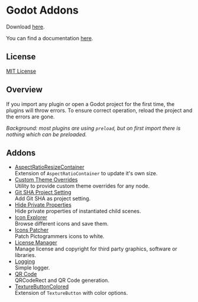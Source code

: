# Godot Addons

Download [here](https://github.com/kenyoni-software/godot-addons/releases/tag/latest).

You can find a documentation [here](https://kenyoni-software.github.io/godot-addons).

## License

[MIT License](./LICENSE.md)

## Overview

If you import any plugin or open a Godot project for the first time, the plugins will throw errors. To ensure correct operation, reload the project and the errors are gone.

*Background: most plugins are using `preload`, but on first import there is nothing which can be preloaded.*

## Addons

- [AspectRatioResizeContainer](https://kenyoni-software.github.io/godot-addons/aspect_ratio_resize_container)  
  Extension of `AspectRatioContainer` to update it's own size.
- [Custom Theme Overrides](https://kenyoni-software.github.io/godot-addons/custom_theme_overrides)  
  Utility to provide custom theme overrides for any node.
- [Git SHA Project Setting](https://kenyoni-software.github.io/godot-addons/git_sha_project_setting)  
  Add Git SHA as project setting.
- [Hide Private Properties](https://kenyoni-software.github.io/godot-addons/hide_private_properties)  
  Hide private properties of instantiated child scenes.
- [Icon Explorer](https://kenyoni-software.github.io/godot-addons/icon_explorer)  
  Browse different icons and save them.
- [Icons Patcher](https://kenyoni-software.github.io/godot-addons/icons_patcher)  
  Patch Pictogrammers icons to white.
- [License Manager](https://kenyoni-software.github.io/godot-addons/licenses)  
  Manage license and copyright for third party graphics, software or libraries.
- [Logging](https://kenyoni-software.github.io/godot-addons/glogging)  
  Simple logger.
- [QR Code](https://kenyoni-software.github.io/godot-addons/qr_code)  
  QRCodeRect and QR Code generation.
- [TextureButtonColored](https://kenyoni-software.github.io/godot-addons/texture_button_colored)  
  Extension of `TextureButton` with color options.

